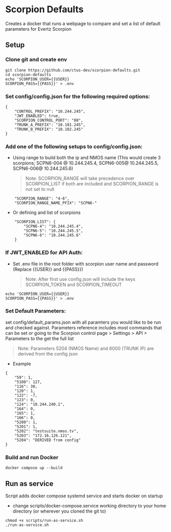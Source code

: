 # Scorpion Defaults

Creates a docker that runs a webpage to compare and set a list of default parameters for Evertz Scorpion

## Setup

### Clone git and create env

```
git clone https://github.com/ctus-dev/scorpion-defaults.git
cd scorpion-defaults
echo 'SCORPION_USER={{USER}}
SCORPION_PASS={{PASS}}' > .env
```

### Set config/config.json for the following required options:

```
{
    "CONTROL_PREFIX": "10.244.245",
    "JWT_ENABLED": true,
    "SCORPION_CONTROL_PORT": "80",
    "TRUNK_A_PREFIX": "10.101.245",
    "TRUNK_B_PREFIX": "10.102.245"
}
```

### Add one of the following setups to config/config.json:

-   Using range to build both the ip and NMOS name (This would create 3 scorpions; SCPN6-004 @ 10.244.245.4, SCPN6-005@ 10.244.245.5, SCPN6-006@ 10.244.245.6)
    > Note: SCORPION_RANGE will take precedence over SCORPION_LIST if both are included and SCORPION_RANGE is not set to null

```
    "SCORPION_RANGE": "4-6",
    "SCORPION_RANGE_NAME_PFIX": "SCPN6-"
```

-   Or defining and list of scorpions

```
    "SCORPION_LIST": {
        "SCPN6-4": "10.244.245.4",
        "SCPN6-5": "10.244.245.5",
        "SCPN6-6": "10.244.245.6"
    }
```

### If JWT_ENABLED for API Auth:

-   Set .env file in the root folder with scorpion user name and password (Replace {{USER}} and {{PASS}})
    > Note: After first use config.json will include the keys SCORPION_TOKEN and SCORPION_TIMEOUT

```
echo 'SCORPION_USER={{USER}}
SCORPION_PASS={{PASS}}' > .env
```

### Set Default Parameters:

set config/default_params.json with all paramters you would like to be run and checked against. Parameters reference includes most commands that can be set or going to the Scorpion control page > Settings > API > Parameters to the get the full list

> Note: Parameters 5204 (NMOS Name) and 6000 (TRUNK IP) are derived from the config json

-   Example

```
{
    "59": 1,
    "5100": 127,
    "116": 30,
    "120": 1,
    "122": -7,
    "123": 0,
    "124": "10.244.240.1",
    "164": 0,
    "165": 1,
    "166": 0,
    "5200": 1,
    "5201": 1,
    "5202": "testsuite.nmos.tv",
    "5203": "172.16.126.121",
    "5204": "DERIVED from config"
}
```

### Build and run Docker

```
docker compose up --build
```

## Run as service

Script adds docker compose systemd service and starts docker on startup

-   change scripts/docker-compose.service working directory to your home directory (or wherever you cloned the git to)

```
chmod +x scripts/run-as-service.sh
./run-as-service.sh
```
